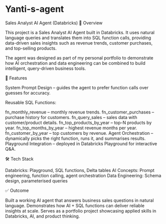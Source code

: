 # Yanti-s-agent

Sales Analyst AI Agent (Databricks)
📌 Overview

This project is a Sales Analyst AI Agent built in Databricks. It uses natural language queries and translates them into SQL function calls, providing data-driven sales insights such as revenue trends, customer purchases, and top-selling products.

The agent was designed as part of my personal portfolio to demonstrate how AI orchestration and data engineering can be combined to build intelligent, query-driven business tools.

🔧 Features

System Prompt Design – guides the agent to prefer function calls over guesses for accuracy.

Reusable SQL Functions:

fn_monthly_revenue – monthly revenue trends.
fn_customer_purchases – purchase history for customers.
fn_query_sales – sales data with customer/product details.
fn_top_products_by_year – top-N products by year.
fn_top_months_by_year – highest revenue months per year.
fn_customer_by_year – top customers by revenue.
Agent Orchestration – dynamically picks the right function, runs it, and summarises results.
Playground Integration – deployed in Databricks Playground for interactive Q&A.

🛠️ Tech Stack

Databricks: Playground, SQL functions, Delta tables
AI Concepts: Prompt engineering, function calling, agent orchestration
Data Engineering: Schema design, parameterised queries

✅ Outcome

Built a working AI agent that answers business sales questions in natural language.
Demonstrates how AI + SQL functions can deliver reliable insights at scale.
Serves as a portfolio project showcasing applied skills in Databricks, AI, and product thinking.
